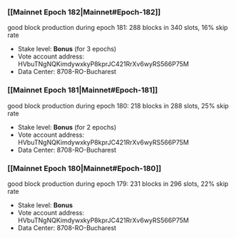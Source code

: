 ### [[Mainnet Epoch 182|Mainnet#Epoch-182]]
good block production during epoch 181: 288 blocks in 340 slots, 16% skip rate
* Stake level: **Bonus** (for 3 epochs)
* Vote account address: HVbuTNgNQKimdywxkyP8kprJC421RrXv6wyRS566P75M
* Data Center: 8708-RO-Bucharest
### [[Mainnet Epoch 181|Mainnet#Epoch-181]]
good block production during epoch 180: 218 blocks in 288 slots, 25% skip rate
* Stake level: **Bonus** (for 2 epochs)
* Vote account address: HVbuTNgNQKimdywxkyP8kprJC421RrXv6wyRS566P75M
* Data Center: 8708-RO-Bucharest
### [[Mainnet Epoch 180|Mainnet#Epoch-180]]
good block production during epoch 179: 231 blocks in 296 slots, 22% skip rate
* Stake level: **Bonus**
* Vote account address: HVbuTNgNQKimdywxkyP8kprJC421RrXv6wyRS566P75M
* Data Center: 8708-RO-Bucharest